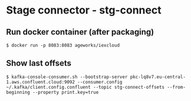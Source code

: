 # Stage connector - stg-connect

## Run docker container (after packaging)

    $ docker run -p 8083:8083 ageworks/iexcloud

## Show last offsets

    $ kafka-console-consumer.sh --bootstrap-server pkc-lq8v7.eu-central-1.aws.confluent.cloud:9092 --consumer.config ~/.kafka/client.config.confluent --topic stg-connect-offsets --from-beginning --property print.key=true

